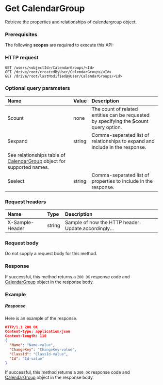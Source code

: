 # Get CalendarGroup

Retrieve the properties and relationships of calendargroup object.
### Prerequisites
The following **scopes** are required to execute this API: 
### HTTP request
<!-- { "blockType": "ignored" } -->
```http
GET /users/<objectId>/CalendarGroups/<Id>
GET /drive/root/createdByUser/CalendarGroups/<Id>
GET /drive/root/lastModifiedByUser/CalendarGroups/<Id>
```
### Optional query parameters
|Name|Value|Description|
|:---------------|:--------|:-------|
|$count|none|The count of related entities can be requested by specifying the $count query option.|
|$expand|string|Comma-separated list of relationships to expand and include in the response. 
See relationships table of [CalendarGroup](../resources/calendargroup.md) object for supported names. |
|$select|string|Comma-separated list of properties to include in the response.|

### Request headers
| Name       | Type | Description|
|:-----------|:------|:----------|
| X-Sample-Header  | string  | Sample of how the HTTP header. Update accordingly...|

### Request body
Do not supply a request body for this method.
### Response
If successful, this method returns a `200 OK` response code and [CalendarGroup](../resources/calendargroup.md) object in the response body.
### Example
##### Response
Here is an example of the response.
<!-- {
  "blockType": "response",
  "truncated": false,
  "@odata.type": "calendargroup"
} -->
```json
HTTP/1.1 200 OK
Content-type: application/json
Content-length: 110
{
  "Name": "Name-value",
  "ChangeKey": "ChangeKey-value",
  "ClassId": "ClassId-value",
  "Id": "Id-value"
}
```
If successful, this method returns a `200 OK` response code and [CalendarGroup](../resources/calendargroup.md) object in the response body.

<!-- uuid: 437464f9-fea7-4209-b503-0ba982c799ef
2015-10-16 01:35:15 UTC -->
<!-- {
  "type": "#page.annotation",
  "description": "Get CalendarGroup",
  "keywords": "",
  "section": "documentation",
  "tocPath": ""
}-->